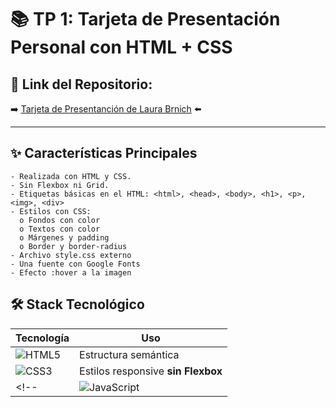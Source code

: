 # 📚 TP 1: Tarjeta de Presentación Personal con HTML + CSS

## 🔗 Link del Repositorio:
➡️ [Tarjeta de Presentanción de Laura Brnich](http://laurabrnich4.github.io/Tarjeta-de-presentacion-personal/ "Laura") ⬅️

---

## ✨ Características Principales
````
- Realizada con HTML y CSS.
- Sin Flexbox ni Grid.
- Etiquetas básicas en el HTML: <html>, <head>, <body>, <h1>, <p>, <img>, <div>
- Estilos con CSS:
  o Fondos con color
  o Textos con color
  o Márgenes y padding
  o Border y border-radius
- Archivo style.css externo
- Una fuente con Google Fonts
- Efecto :hover a la imagen
````

## 🛠 Stack Tecnológico

| Tecnología | Uso |
|------------|------|
| ![HTML5](https://img.shields.io/badge/html5-%23E34F26.svg?style=for-the-badge&logo=html5&logoColor=white) | Estructura semántica |
| ![CSS3](https://img.shields.io/badge/css3-%231572B6.svg?style=for-the-badge&logo=css3&logoColor=white) | Estilos responsive **sin Flexbox** |
<!-- | ![JavaScript](https://img.shields.io/badge/JavaScript-%23323330.svg?style=for-the-badge&logo=javascript&logoColor=F7DF1E) | Interactividad del menú | -->

